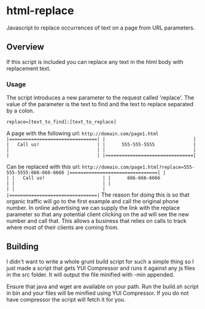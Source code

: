 html-replace
============

Javascript to replace occurrences of text on a page from URL parameters.

## Overview

If this script is included you can replace any text in the html body with replacement text.

### Usage

The script introduces a new parameter to the request called 'replace'. The value of the parameter is the text to find and the text to replace separated by a colon.

	replace=[text_to_find]:[text_to_replace]

A page with the following url:
	``
	http://domain.com/page1.html
	|================================|
	|                                |
	|   Call us!                     |
	|      555-555-5555              |
	|                                |
	|                                |
	|                                |
	|================================|
	``

Can be replaced with this url:
	``
	http://domain.com/page1.html?replace=555-555-5555:666-666-6666
	|================================|
	|                                |
	|   Call us!                     |
	|      666-666-6666              |
	|                                |
	|                                |
	|                                |
	|================================|
	``
The reason for doing this is so that organic traffic will go to the first example and call the original phone number. In online advertising we can supply the link with the replace parameter so that any potential client clicking on the ad will see the new number and call that. This allows a business that relies on calls to track where most of their clients are coming from.



## Building
I didn't want to write a whole grunt build script for such a simple thing so I just made a script that gets YUI Compressor and runs it against any js files in the src folder. It will output the file minified with -min appended.

Ensure that java and wget are available on your path.
Run the build.sh script in bin and your files will be minified using YUI Compressor. If you do not have compressor the script will fetch it for you.

